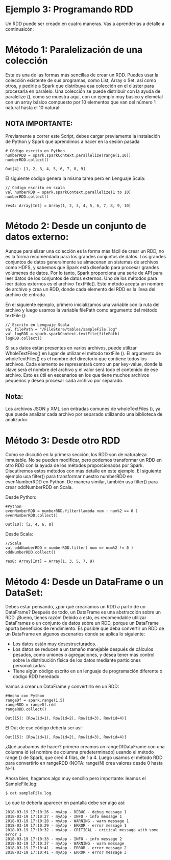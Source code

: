 # Ejemplo 3: Programando RDD

Un RDD puede ser creado en cuatro maneras. Vas a aprenderlas a detalle a continuaicón:

# Método 1: Paralelización de una colección
Esta es una de las formas más sencillas de crear un RDD. Puedes usar la colección existente de sus programas, como List, Array o Set, así como otros, y pedirle a Spark que distribuya esa colección en el clúster para procesarla en paralelo. Una colección se puede distribuir con la ayuda de paralelize (), como se muestra aquí, con un ejemplo muy básico y elemetal con un array básico compuesto por 10 elementos que van del número 1 natural hasta el 10 natural:

## NOTA IMPORTANTE:
Previamente a correr este Script, debes cargar previamente la instalación de Python y Spark que aprendimos a hacer en la sesión pasada

```
# Código escrito en Python
numberRDD = spark.sparkContext.parallelize(range(1,10))
numberRDD.collect()

Out[4]: [1, 2, 3, 4, 5, 6, 7, 8, 9]
```

El siguiente código genera la misma tarea pero en Lenguaje Scala:

```
// Codigo escrito en scala
val numberRDD = spark.sparkContext.parallelize(1 to 10)
numberRDD.collect()

res4: Array[Int] = Array(1, 2, 3, 4, 5, 6, 7, 8, 9, 10)
```

# Método 2: Desde un conjunto de datos externo: 
Aunque paralelizar una colección es la forma más fácil de crear un RDD, no es la forma recomendada para los grandes conjuntos de datos. Los grandes conjuntos de datos generalmente se almacenan en sistemas de archivos como HDFS, y sabemos que Spark está diseñado para procesar grandes volúmenes de datos. Por lo tanto, Spark proporciona una serie de API para leer datos de los conjuntos de datos externos. Uno de los métodos para leer datos externos es el archivo TextFile(). Este método acepta un nombre de archivo y crea un RDD, donde cada elemento del RDD es la línea del archivo de entrada.

En el siguiente ejemplo, primero inicializamos una variable con la ruta del archivo y luego usamos la variable filePath como argumento del método textFile ():

```
// Escrito en Lenguaje Scala
val filePath = "/FileStore/tables/sampleFile.log"
val logRDD = spark.sparkContext.textFile(filePath)
logRDD.collect()
```

Si sus datos están presentes en varios archivos, puede utilizar WholeTextFiles() en lugar de utilizar el método textFile (). El argumento de wholeTextFiles() es el nombre del directorio que contiene todos los archivos. Cada elemento se representará como un par key-value, donde la clave será el nombre del archivo y el valor será todo el contenido de ese archivo. Esto es útil en escenarios en los que tiene muchos archivos pequeños y desea procesar cada archivo por separado.

## Nota:
Los archivos JSON y XML son entradas comunes de wholeTextFiles (), ya que puede analizar cada archivo por separado utilizando una biblioteca de analizador.

# Método 3: Desde otro RDD
Como se discutió en la primera sección, los RDD son de naturaleza inmutable. No se pueden modificar, pero podemos transformar un RDD en otro RDD con la ayuda de los métodos proporcionados por Spark. Discutiremos estos métodos con más detalle en este ejemplo. El siguiente ejemplo usa filter() para transformar nuestro numberRDD en evenNumberRDD en Python. De manera similar, también usa filter() para crear oddNumberRDD en Scala.

Desde Python:

```
#Python
evenNumberRDD = numberRDD.filter(lambda num : num%2 == 0 )
evenNumberRDD.collect()

Out[10]: [2, 4, 6, 8]
```

Desde Scala:

```
//Scala 
val oddNumberRDD = numberRDD.filter( num => num%2 != 0 )
oddNumberRDD.collect()

res8: Array[Int] = Array(1, 3, 5, 7, 9)
```

# Método 4: Desde un DataFrame o un DataSet:
Debes estar pensando, ¿por qué crearíamos un RDD a partir de un DataFrame? Después de todo, un DataFrame es una abstracción sobre un RDD. ¡Bueno, tienes razón! Debido a esto, es recomendable utilizar DataFrames o un conjunto de datos sobre un RDD, porque un DataFrame aporta beneficios de rendimiento. Es posible que deba convertir un RDD de un DataFrame en algunos escenarios donde se aplica lo siguiente:

- Los datos están muy desestructurados.
- Los datos se reducen a un tamaño manejable después de cálculos pesados, como uniones o agregaciones, y desea tener más control sobre la distribución física de los datos mediante particiones personalizadas.
- Tiene algún código escrito en un lenguaje de programación diferente o código RDD heredado.

Vamos a crear un DataFrame y convertirlo en un RDD:

```
#Hecho con Python
rangeDf = spark.range(1,5)
rangeRDD = rangeDf.rdd
rangeRDD.collect()

Out[15]: [Row(id=1), Row(id=2), Row(id=3), Row(id=4)]
```

El Out de ese código debería ser así:
```
Out[15]: [Row(id=1), Row(id=2), Row(id=3), Row(id=4)]
```

¿Qué acabamos de hacer? primero creamos un rangeDfDataFrame con una columna id (el nombre de columna predeterminado) usando el método range () de Spark, que creó 4 filas, de 1 a 4. Luego usamos el método RDD para convertirlo en rangeRDD (NOTA: range(N) crea valores desde 0 hasta N-1).

Ahora bien, hagamos algo muy sencillo pero importante: leamos el SampleFile.log:

```
$ cat sampleFile.log 
```

Lo que te debería aparecer en pantalla debe ser algo así:

```
2018-03-19 17:10:26 - myApp - DEBUG - debug message 1
2018-03-19 17:10:27 - myApp - INFO - info message 1
2018-03-19 17:10:28 - myApp - WARNING - warn message 1
2018-03-19 17:10:29 - myApp - ERROR - error message 1
2018-03-19 17:10:32 - myApp - CRITICAL - critical message with some error 1
2018-03-19 17:10:33 - myApp - INFO - info message 2
2018-03-19 17:10:37 - myApp - WARNING - warn message
2018-03-19 17:10:41 - myApp - ERROR - error message 2
2018-03-19 17:10:41 - myApp - ERROR - error message 3
```